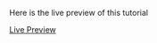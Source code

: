 Here is the live preview of this tutorial 

[Live Preview](https://utkarsh-material-ui-react.netlify.app)
